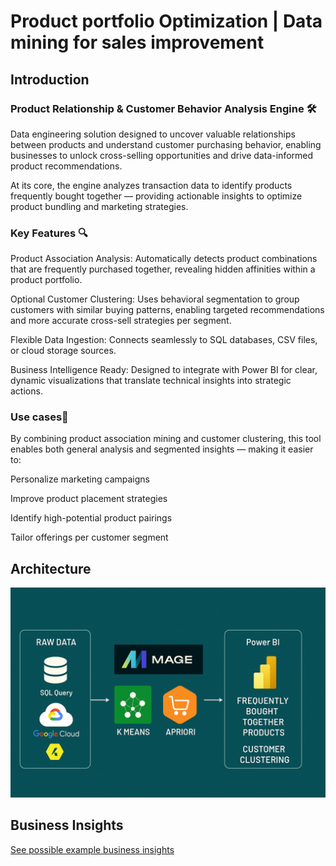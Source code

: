 # Product portfolio Optimization | Data mining for sales improvement 

## Introduction

  ### Product Relationship & Customer Behavior Analysis Engine 🛠️ 
Data engineering solution designed to uncover valuable relationships between products and understand customer purchasing behavior, enabling businesses to unlock cross-selling opportunities and drive data-informed product recommendations.

At its core, the engine analyzes transaction data to identify products frequently bought together — providing actionable insights to optimize product bundling and marketing strategies.

  ### Key Features 🔍
Product Association Analysis: Automatically detects product combinations that are frequently purchased together, revealing hidden affinities within a product portfolio.

Optional Customer Clustering: Uses behavioral segmentation to group customers with similar buying patterns, enabling targeted recommendations and more accurate cross-sell strategies per segment.

Flexible Data Ingestion: Connects seamlessly to SQL databases, CSV files, or cloud storage sources.

Business Intelligence Ready: Designed to integrate with Power BI for clear, dynamic visualizations that translate technical insights into strategic actions.

  ### Use cases🚀
  
By combining product association mining and customer clustering, this tool enables both general analysis and segmented insights — making it easier to:

Personalize marketing campaigns

Improve product placement strategies

Identify high-potential product pairings

Tailor offerings per customer segment


## Architecture

![Solution architecture](Architecture.png)

## Business Insights 

[See possible example business insights ](business-insights)


